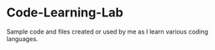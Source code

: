 # Code-Learning-Lab
Sample code and files created or used by me as I learn various coding languages.
